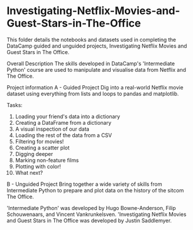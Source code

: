 # Investigating-Netflix-Movies-and-Guest-Stars-in-The-Office
This folder details the notebooks and datasets used in completing the DataCamp guided and unguided projects, Investigating Netflix Movies and Guest Stars in The Office. 

Overall Description
The skills developed in DataCamp's 'Intermediate Python' course are used to manipulate and visualise data from Netflix and The Office.

Project information
A - Guided Project
Dig into a real-world Netflix movie dataset using everything from lists and loops to pandas and matplotlib. 

Tasks:
1. Loading your friend's data into a dictionary
2. Creating a DataFrame from a dictionary
3. A visual inspection of our data
4. Loading the rest of the data from a CSV
5. Filtering for movies!
6. Creating a scatter plot
7. Digging deeper
8. Marking non-feature films
9. Plotting with color!
10. What next?


B - Unguided Project
Bring together a wide variety of skills from Intermediate Python to prepare and plot data on the history of the sitcom The Office.


'Intermediate Python' was developed by Hugo Bowne-Anderson, Filip Schouwenaars, and Vincent Vankrunkelsven.
'Investigating Netflix Movies and Guest Stars in The Office was developed by Justin Saddlemyer.
